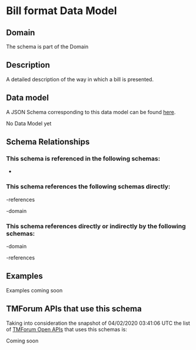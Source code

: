 # Bill format Data Model

## Domain

The  schema is part of the  Domain

## Description

A detailed description of the way in which a bill is presented.

## Data model

A JSON Schema corresponding to this data model can be found
[here](https://github.com/tmforum-rand/schemas/blob/candidates/Customer/BillFormat.schema.json).

No Data Model yet

## Schema Relationships

### This schema is referenced in the following schemas:

-

### This schema references the following schemas directly:

-references

-domain

### This schema references directly or indirectly by the following schemas:

-domain

-references



## Examples

Examples coming soon

## TMForum APIs that use this schema

Taking into consideration the snapshot of 04/02/2020 03:41:06 UTC the list of [TMForum Open APIs](https://www.tmforum.org/open-apis/) that uses this schemas is:

Coming soon